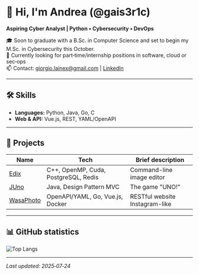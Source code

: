 <!--
**gais3r1c/gais3r1c** is a ✨ _special_ ✨ repository because its `README.md` (this file) appears on your GitHub profile.

Here are some ideas to get you started:

- 🔭 I’m currently working on ...
- 🌱 I’m currently learning ...
- 👯 I’m looking to collaborate on ...
- 🤔 I’m looking for help with ...
- 💬 Ask me about ...
- 📫 How to reach me: ...
- 😄 Pronouns: ...
- ⚡ Fun fact: ...
-->
# 👋 Hi, I'm Andrea (@gais3r1c)

**Aspiring Cyber Analyst | Python • Cybersecurity • DevOps**

🎓 Soon to graduate with a B.Sc. in Computer Science and set to begin my M.Sc. in Cybersecurity this October.  
🎯 Currently looking for part‑time/internship positions in software, cloud or sec‑ops  
📫 Contact: giorgio.lainex@gmail.com | [LinkedIn](https://www.linkedin.com/in/andrea-musolino-9a304a183/)

---

## 🛠️ Skills
- **Languages:** Python, Java, Go, C
- **Web & API:** Vue.js, REST, YAML/OpenAPI

---

## 📂 Projects
| Name                        | Tech            | Brief description                        |
|-----------------------------|-----------------|------------------------------------------|
| [Edix](https://github.com/ForzaElettromotrice/edix)| C++, OpenMP, Cuda, PostgreSQL, Redis          | Command-line image editor      |
| [JUno](https://github.com/gais3r1c/JUno)        | Java, Design Pattern MVC  | The game "UNO!"               |
| [WasaPhoto](https://github.com/gais3r1c/wasa-photo)           | OpenAPI/YAML, Go, Vue.js, Docker  | RESTful website Instagram-like  |


---

## 📊 GitHub statistics
![Top Langs](https://github-readme-stats.vercel.app/api/top-langs/?username=gais3r1c)

---

_Last updated: 2025‑07‑24_
